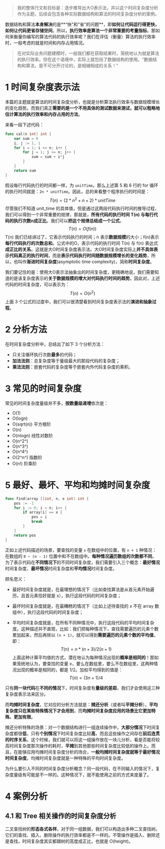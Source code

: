 > 我的整体行文和目标是：逐步推导出大O表示法，并以这个时间复杂度分析作为主题，后续会包含各种实际数据结构和算法的时间复杂度分析的案例。

数据结构和算法**本身解决**的是**“快"和"省"的问题**，即**如何让代码运行得更快，如何让代码更省存储空间**。所以，**执行效率是算法一个非常重要的考量指标**。那如何来衡量你编写的算法代码的执行效率呢？我们在评估（衡量）算法的执行效率时，一般考虑的就是时间和内存占用情况。

> 在对实际业务问题建模时，一般我们都在获取结果时，笼统地认为就是算法的执行效率。但在这个语境中，实际上就包括了数据结构的使用。“数据结构和算法，是不可分开讨论的，是相辅相成的关系！”

# 1 时间复杂度表示法

本篇的主题就是算法的时间复杂度分析，也就是分析算法执行效率与数据规模增长的变化趋势。而我们真正**需要的是一个不用具体的测试数据来测试，就可以粗略地估计算法的执行效率和内存占用的方法**。

来看一段下述代码：

~~~go
func cal(n int) int {
	var sum = 0
	i, j := 1, 1
	for i = 1; i <= n; i++ {
		for j = 1; j <= n; j++ {
			sum = sum + i*j
		}
	}
	return sum
}
~~~

假设每行代码执行的时间都一样，为 `unitTime`。那么上述第 5 和 6 行的 for 循环的执行时间就是：`2n * unitTime`。因此，总的来看整个程序执行的时间是：
$$
T(n) = (2 * n^2 + n + 2) * unitTime
$$
尽管我们不知道 unit_time 的具体值，但是通过这两段代码执行时间的推导过程，我们可以得到一个非常重要的规律，那就是，**所有代码的执行时间 T(n) 与每行代码的执行次数n成正比**。我们可以**把这个规律总结成一个公式**。
$$
T(n) = O(f(n))
$$
T(n) 我们已经讲过了，它表示代码执行的时间；n 表示**数据规模**的大小；f(n)表示**每行代码执行的次数总和**。公式中的O，表示代码的执行时间 T(n) 与 f(n) 表达式**成正比的关系**。这就是大O时间复杂度表示法。大O时间复杂度实际上**并不具体表示代码真正的执行时间**，而是**表示代码执行时间随数据规模增长的变化趋势**，所以，也叫作**渐进时间复杂度**(asymptotic time complexity)，简称**时间复杂度**。

我们要记住的是：使用大O表示法抽象出的时间复杂度，更精确地说，我们需要知道的是该复杂度表示的**关于数据规模的增大对代码执行时间的趋势**。因此对，上述代码的时间复杂度，可以表示为：
$$
T(n) = O(n^2)
$$
上面 3 个公式的过度中，我们可以很清楚看到时间复杂度表示法的**演进和抽象过程**。

# 2 分析方法

在时间复杂度分析中，总结出了如下 3 个分析方法：

* 只关注循环执行次数**最多**的代码；
* **加法法则**：总复杂度等于量级最大的那段代码的复杂度；
* **乘法法则**：嵌套代码的复杂度等于嵌套内外代码复杂度的乘积。

# 3 常见的时间复杂度

常见的时间复杂度量级并不多，**按数量级递增**依次是：

* O(1)
* O(logn)
* O(sqrt(n)) 平方根阶
* O(n)
* O(nlogn) 线性对数阶
* O(n^2^)
* O(n^3^)
* O(n^4^)
* O(2^n^) 指数阶
* O(n!) 阶乘阶

# 5 最好、最坏、平均和均摊时间复杂度

~~~go
func find(array []int, n, x int) int {
	pos := -1
	for i := 0; i < n; i++ {
		if array[i] == x {
			pos = i
			break
		}
	}
	return pos
}
~~~

正如上述代码描述的场景，要查找的变量 `x` 在数组中的位置，有 `n + 1` 种情况：在数组的 `0 ~ (n - 1)` 位置中和不在数组中。**每种情况遍历数组的次数都不同**。为了表示代码在**不同情况下**的不同时间复杂度，我们需要引入三个概念：**最好情况**时间复杂度、**最坏情况**时间复杂度和**平均情况**时间复杂度。

顾名思义：

* 最好时间复杂度就是，在最理想的情况下（比如查找算法是从首元素开始遍历，且首元素恰好就是 x），执行这段代码的时间复杂度；

* 最坏时间复杂度就是，在最糟糕的情况下（比如上述待查找的 x 不在 array 数组中），执行这段代码的时间复杂度；

* 平均时间复杂度就是，在所有不同种情况中，执行这段代码的平均时间复杂度。这种描述并不直观，比如：我们把每种情况下，查找需要遍历的元素个数累加起来，然后再除以 `(n + 1)`，就可以得到**需要遍历的元素个数的平均值**，即：
  $$
  T(n) = n*(n+3)/2(n+1)
  $$
  上面这种计算平均值的方式，潜在地认为每种情况出现的**概率是相同的**！那如果笼统地认为，要查找的变量 x，要么在数组里，要么不在数组里，这两种情况出现的概率是相同的，都是 1/2。加权平均得到的值是：
  $$
  T(n) = (3n + 1)/4
  $$

只有**同一块代码**在**不同的情况**下，时间复杂度有**量级的差距**，我们才会使用这三种复杂度表示法来区分。

而**均摊时间复杂度**，它对应的分析方法就是：**摊还分析**（或者叫**平摊分析**）。**平均复杂度只在某些特殊情况下才会用到**，而**均摊时间复杂度应用的场景比它更加特殊、更加有限**。

摊还分析特殊的场景：对一个数据结构进行一组连续操作中，**大部分情况**下时间复杂度都很**低**，只有**个别情况**下时间复杂度比较**高**，而且这些操作之间存在**前后连贯的时序关系**，这个时候，我们就可以将这一组操作放在一块儿分析，看是否能将较高时间复杂度那次操作的耗时，**平摊**到其他那些时间复杂度比较低的操作上。而且，在能够应用均摊时间复杂度分析的场合，**一般均摊时间复杂度就等于最好情况时间复杂度**。均摊时间复杂度就是一种特殊的平均时间复杂度。

为什么要引入不同的时间复杂度分析概念？同一段代码，在不同输入的情况下，复杂度量级有可能是不一样的。这种情况下，就不能使用之前的方式来度量了。

# 4 案例分析

## 4.1 和 Tree 相关操作的时间复杂度分析

二叉查找树的**形态各式各样**。对于同一组数据，我们可以构造出多种二叉查找树。它们的查找、插入、删除操作的执行效率都是不一样的。不管操作是插入、删除还是查找，时间复杂度其实都跟树的高度成正比，也就是 O(height)。

